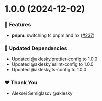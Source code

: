 # 1.0.0 (2024-12-02)

### 🚀 Features

- **pnpm:** switching to pnpm and nx ([#237](https://github.com/aklesky/node-workspace/pull/237))

### 🧱 Updated Dependencies

- Updated @aklesky/prettier-config to 1.0.0
- Updated @aklesky/eslint-config to 1.0.0
- Updated @aklesky/ts-config to 1.0.0

### ❤️ Thank You

- Aleksei Semiglasov @aklesky

